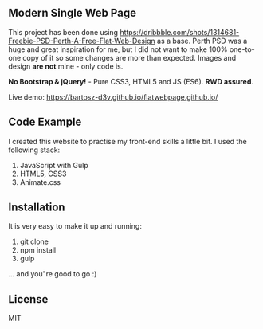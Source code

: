 ## Modern Single Web Page 

This project has been done using https://dribbble.com/shots/1314681-Freebie-PSD-Perth-A-Free-Flat-Web-Design as a base. Perth PSD was a huge and great inspiration for me, but I did not want to make 100% one-to-one copy of it so some changes are more than expected.
Images and design **are not** mine - only code is.

**No Bootstrap & jQuery!** - Pure CSS3, HTML5 and JS (ES6). **RWD assured**.

Live demo: https://bartosz-d3v.github.io/flatwebpage.github.io/

## Code Example

I created this website to practise my front-end skills a little bit.
I used the following stack:

1. JavaScript with Gulp
2. HTML5, CSS3
3. Animate.css

## Installation

It is very easy to make it up and running:

1. git clone
2. npm install
3. gulp

... and you"re good to go :)

## License

MIT
